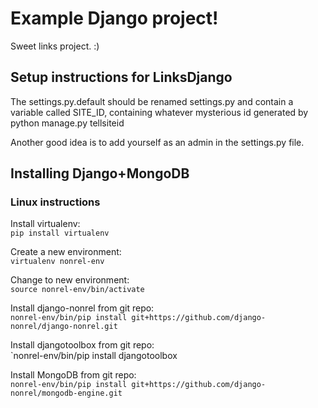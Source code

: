 Example Django project!
=======================

Sweet links project. :)


Setup instructions for LinksDjango
----------------------------------

The settings.py.default should be renamed settings.py and contain a
variable called SITE_ID, containing whatever mysterious id generated
by
	python manage.py tellsiteid

Another good idea is to add yourself as an admin in the settings.py file.


Installing Django+MongoDB
-------------------------
### Linux instructions  

Install virtualenv:  
`pip install virtualenv`  

Create a new environment:  
`virtualenv nonrel-env`  

Change to new environment:  
`source nonrel-env/bin/activate`  

Install django-nonrel from git repo:  
`nonrel-env/bin/pip install git+https://github.com/django-nonrel/django-nonrel.git`  

Install djangotoolbox from git repo:  
`nonrel-env/bin/pip install djangotoolbox

Install MongoDB from git repo:  
`nonrel-env/bin/pip install git+https://github.com/django-nonrel/mongodb-engine.git`  
